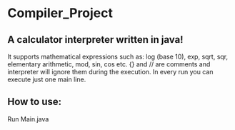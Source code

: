 # Compiler_Project

## A calculator interpreter written in java!

It supports mathematical expressions such as: log (base 10), exp, sqrt, sqr, elementary arithmetic, mod, sin, cos etc. {} and // are comments and interpreter will ignore them during the execution. In every run you can execute just one main line.

## How to use:

Run Main.java
